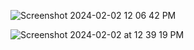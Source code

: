 ![Screenshot 2024-02-02 12 06 42 PM](https://github.com/Boykin-Tomita-Rodriguez-and-Associates/bugaboo/assets/146030630/f481735d-be89-4fea-8240-4fb29581c17d)

![Screenshot 2024-02-02 at 12 39 19 PM](https://github.com/Boykin-Tomita-Rodriguez-and-Associates/bugaboo/assets/146135600/c9e31823-fc93-4c0f-b5ea-20b0eb904d38)
